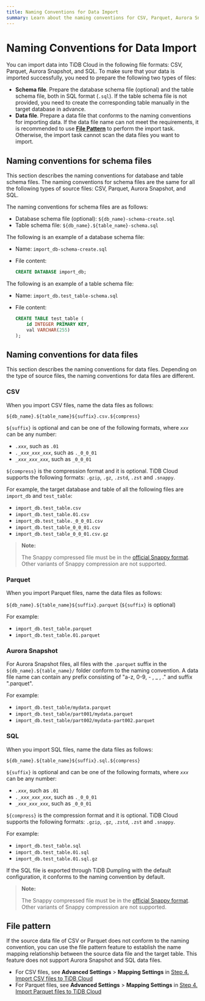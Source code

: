 ```yaml
---
title: Naming Conventions for Data Import
summary: Learn about the naming conventions for CSV, Parquet, Aurora Snapshot, and SQL files during data import.
---
```


# Naming Conventions for Data Import

You can import data into TiDB Cloud in the following file formats: CSV, Parquet, Aurora Snapshot, and SQL. To make sure that your data is imported successfully, you need to prepare the following two types of files:

- **Schema file**. Prepare the database schema file (optional) and the table schema file, both in SQL format (`.sql`). If the table schema file is not provided, you need to create the corresponding table manually in the target database in advance.
- **Data file**. Prepare a data file that conforms to the naming conventions for importing data. If the data file name can not meet the requirements, it is recommended to use [**File Pattern**](#file-pattern) to perform the import task. Otherwise, the import task cannot scan the data files you want to import.

## Naming conventions for schema files

This section describes the naming conventions for database and table schema files. The naming conventions for schema files are the same for all the following types of source files: CSV, Parquet, Aurora Snapshot, and SQL.

The naming conventions for schema files are as follows:

- Database schema file (optional): `${db_name}-schema-create.sql`
- Table schema file: `${db_name}.${table_name}-schema.sql`

The following is an example of a database schema file:

- Name: `import_db-schema-create.sql`
- File content:

    ```sql
    CREATE DATABASE import_db;
    ```

The following is an example of a table schema file:

- Name: `import_db.test_table-schema.sql`
- File content:

    ```sql
    CREATE TABLE test_table (
        id INTEGER PRIMARY KEY,
        val VARCHAR(255)
    );
    ```

## Naming conventions for data files

This section describes the naming conventions for data files. Depending on the type of source files, the naming conventions for data files are different.

### CSV

When you import CSV files, name the data files as follows:

`${db_name}.${table_name}${suffix}.csv.${compress}`

`${suffix}` is optional and can be one of the following formats, where *`xxx`* can be any number:

- *`.xxx`*, such as `.01`
- *`._xxx_xxx_xxx`*, such as `._0_0_01`
- *`_xxx_xxx_xxx`*, such as `_0_0_01`

`${compress}` is the compression format and it is optional. TiDB Cloud supports the following formats: `.gzip`, `.gz`, `.zstd`, `.zst` and `.snappy`.

For example, the target database and table of all the following files are `import_db` and `test_table`:

- `import_db.test_table.csv`
- `import_db.test_table.01.csv`
- `import_db.test_table._0_0_01.csv`
- `import_db.test_table_0_0_01.csv`
- `import_db.test_table_0_0_01.csv.gz`

> **Note:**
>
> The Snappy compressed file must be in the [official Snappy format](https://github.com/google/snappy). Other variants of Snappy compression are not supported.

### Parquet

When you import Parquet files, name the data files as follows:

`${db_name}.${table_name}${suffix}.parquet` (`${suffix}` is optional)

For example:

- `import_db.test_table.parquet`
- `import_db.test_table.01.parquet`

### Aurora Snapshot

For Aurora Snapshot files, all files with the `.parquet` suffix in the `${db_name}.${table_name}/` folder conform to the naming convention. A data file name can contain any prefix consisting of "a-z, 0-9, - , _ , ." and suffix ".parquet".

For example:

- `import_db.test_table/mydata.parquet`
- `import_db.test_table/part001/mydata.parquet`
- `import_db.test_table/part002/mydata-part002.parquet`

### SQL

When you import SQL files, name the data files as follows:

`${db_name}.${table_name}${suffix}.sql.${compress}`

`${suffix}` is optional and can be one of the following formats, where *`xxx`* can be any number:

- *`.xxx`*, such as `.01`
- *`._xxx_xxx_xxx`*, such as `._0_0_01`
- *`_xxx_xxx_xxx`*, such as `_0_0_01`

`${compress}` is the compression format and it is optional. TiDB Cloud supports the following formats: `.gzip`, `.gz`, `.zstd`, `.zst` and `.snappy`.

For example:

- `import_db.test_table.sql`
- `import_db.test_table.01.sql`
- `import_db.test_table.01.sql.gz`

If the SQL file is exported through TiDB Dumpling with the default configuration, it conforms to the naming convention by default.

> **Note:**
>
> The Snappy compressed file must be in the [official Snappy format](https://github.com/google/snappy). Other variants of Snappy compression are not supported.

## File pattern

If the source data file of CSV or Parquet does not conform to the naming convention, you can use the file pattern feature to establish the name mapping relationship between the source data file and the target table. This feature does not support Aurora Snapshot and SQL data files.

- For CSV files, see **Advanced Settings** > **Mapping Settings** in [Step 4. Import CSV files to TiDB Cloud](/tidb-cloud/import-csv-files.md#step-4-import-csv-files-to-tidb-cloud)
- For Parquet files, see **Advanced Settings** > **Mapping Settings** in [Step 4. Import Parquet files to TiDB Cloud](/tidb-cloud/import-parquet-files.md#step-4-import-parquet-files-to-tidb-cloud) 
